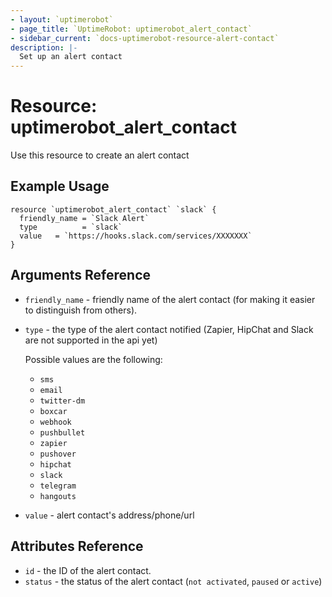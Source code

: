 ```yaml
---
- layout: `uptimerobot`
- page_title: `UptimeRobot: uptimerobot_alert_contact`
- sidebar_current: `docs-uptimerobot-resource-alert-contact`
description: |-
  Set up an alert contact
---
```


# Resource: uptimerobot_alert_contact

Use this resource to create an alert contact

## Example Usage

```hcl
resource `uptimerobot_alert_contact` `slack` {
  friendly_name = `Slack Alert`
  type          = `slack`
  value   = `https://hooks.slack.com/services/XXXXXXX`
}
```

## Arguments Reference

* `friendly_name` - friendly name of the alert contact (for making it easier to distinguish from others).
* `type` - the type of the alert contact notified (Zapier, HipChat and Slack are not supported in the api yet)

  Possible values are the following:
  - `sms`
  - `email`
  - `twitter-dm`
  - `boxcar`
  - `webhook`
  - `pushbullet`
  - `zapier`
  - `pushover`
  - `hipchat`
  - `slack`
  - `telegram`
  - `hangouts`
* `value` - alert contact's address/phone/url

## Attributes Reference

* `id` - the ID of the alert contact.
* `status` - the status of the alert contact (`not activated`, `paused` or `active`)
